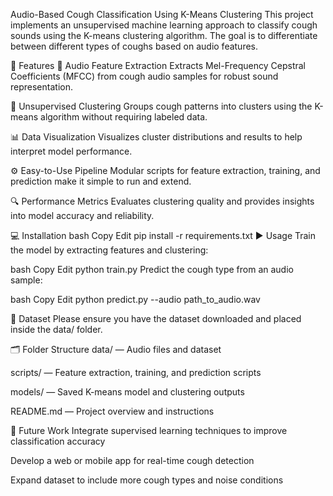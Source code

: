 Audio-Based Cough Classification Using K-Means Clustering
This project implements an unsupervised machine learning approach to classify cough sounds using the K-means clustering algorithm. The goal is to differentiate between different types of coughs based on audio features.

🚀 Features
🎵 Audio Feature Extraction
Extracts Mel-Frequency Cepstral Coefficients (MFCC) from cough audio samples for robust sound representation.

🧩 Unsupervised Clustering
Groups cough patterns into clusters using the K-means algorithm without requiring labeled data.

📊 Data Visualization
Visualizes cluster distributions and results to help interpret model performance.

⚙️ Easy-to-Use Pipeline
Modular scripts for feature extraction, training, and prediction make it simple to run and extend.

🔍 Performance Metrics
Evaluates clustering quality and provides insights into model accuracy and reliability.

💻 Installation
bash
Copy
Edit
pip install -r requirements.txt
▶️ Usage
Train the model by extracting features and clustering:

bash
Copy
Edit
python train.py
Predict the cough type from an audio sample:

bash
Copy
Edit
python predict.py --audio path_to_audio.wav

📂 Dataset
Please ensure you have the dataset downloaded and placed inside the data/ folder.

🗂 Folder Structure
data/ — Audio files and dataset

scripts/ — Feature extraction, training, and prediction scripts

models/ — Saved K-means model and clustering outputs

README.md — Project overview and instructions

🔮 Future Work
Integrate supervised learning techniques to improve classification accuracy

Develop a web or mobile app for real-time cough detection

Expand dataset to include more cough types and noise conditions
